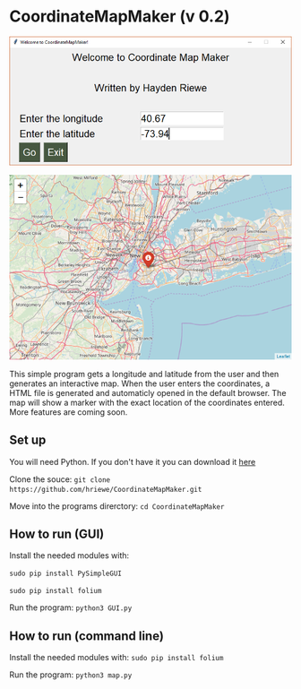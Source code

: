 # CoordinateMapMaker (v 0.2)

![](img/home.PNG "Home screen of program")


![](img/map.PNG "Preview of the generated map")

This simple program gets a longitude and latitude from the user and then generates an interactive map. When the user enters the coordinates, a HTML file is generated and automaticly opened in the default browser. The map will show a marker with the exact location of the coordinates entered. More features are coming soon.

## Set up
You will need Python. If you don't have it you can download it [here](https://www.python.org/downloads/)

Clone the souce:
`git clone https://github.com/hriewe/CoordinateMapMaker.git`

Move into the programs direrctory:
`cd CoordinateMapMaker`

## How to run (GUI)
Install the needed modules with:

`sudo pip install PySimpleGUI`

`sudo pip install folium`

Run the program:
`python3 GUI.py`

## How to run (command line)
Install the needed modules with:
`sudo pip install folium`

Run the program:
`python3 map.py`

